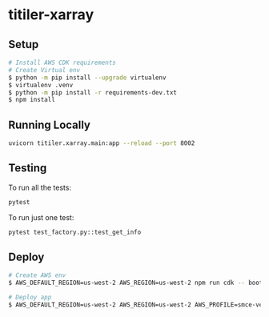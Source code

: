 # titiler-xarray

## Setup

```bash
# Install AWS CDK requirements
# Create Virtual env
$ python -m pip install --upgrade virtualenv
$ virtualenv .venv
$ python -m pip install -r requirements-dev.txt
$ npm install
```

## Running Locally

```bash
uvicorn titiler.xarray.main:app --reload --port 8002
```

## Testing

To run all the tests:

```bash
pytest
```

To run just one test:

```bash
pytest test_factory.py::test_get_info
```

## Deploy

```bash
# Create AWS env
$ AWS_DEFAULT_REGION=us-west-2 AWS_REGION=us-west-2 npm run cdk -- bootstrap

# Deploy app
$ AWS_DEFAULT_REGION=us-west-2 AWS_REGION=us-west-2 AWS_PROFILE=smce-veda-mfa npm run cdk -- deploy
```
